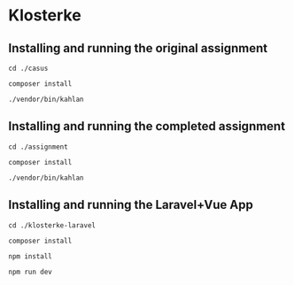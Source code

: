 # Klosterke

## Installing and running the original assignment
`cd ./casus`

`composer install`

`./vendor/bin/kahlan`

## Installing and running the completed assignment
`cd ./assignment`

`composer install`

`./vendor/bin/kahlan`

## Installing and running the Laravel+Vue App
`cd ./klosterke-laravel`

`composer install`

`npm install`

`npm run dev`
